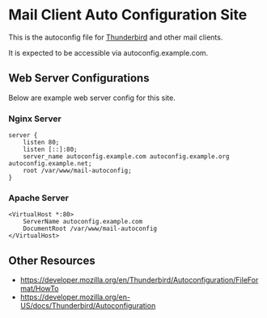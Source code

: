 # Mail Client Auto Configuration Site

This is the autoconfig file for [Thunderbird](http://www.mozilla.org/en-US/thunderbird/) and other mail clients.

It is expected to be accessible via autoconfig.example.com. 

## Web Server Configurations

Below are example web server config for this site.

### Nginx Server

    server {
        listen 80;
        listen [::]:80;
        server_name autoconfig.example.com autoconfig.example.org autoconfig.example.net;
        root /var/www/mail-autoconfig;
    }

### Apache Server

    <VirtualHost *:80>
        ServerName autoconfig.example.com
        DocumentRoot /var/www/mail-autoconfig
    </VirtualHost>

## Other Resources

* https://developer.mozilla.org/en/Thunderbird/Autoconfiguration/FileFormat/HowTo
* https://developer.mozilla.org/en-US/docs/Thunderbird/Autoconfiguration
